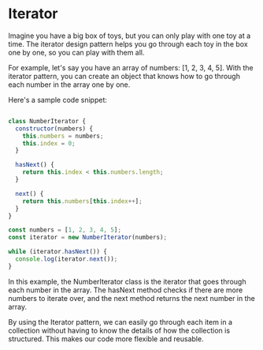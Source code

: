 # Iterator



Imagine you have a big box of toys, but you can only play with one toy at a time. The iterator design pattern helps you go through each toy in the box one by one, so you can play with them all.

For example, let's say you have an array of numbers: [1, 2, 3, 4, 5]. With the iterator pattern, you can create an object that knows how to go through each number in the array one by one. 

Here's a sample code snippet:
```javascript

class NumberIterator {
  constructor(numbers) {
    this.numbers = numbers;
    this.index = 0;
  }

  hasNext() {
    return this.index < this.numbers.length;
  }

  next() {
    return this.numbers[this.index++];
  }
}

const numbers = [1, 2, 3, 4, 5];
const iterator = new NumberIterator(numbers);

while (iterator.hasNext()) {
  console.log(iterator.next());
}

```
In this example, the NumberIterator class is the iterator that goes through each number in the array. The hasNext method checks if there are more numbers to iterate over, and the next method returns the next number in the array.

By using the Iterator pattern, we can easily go through each item in a collection without having to know the details of how the collection is structured. This makes our code more flexible and reusable.











